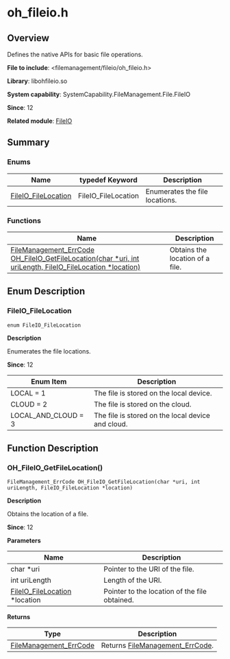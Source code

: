 # oh_fileio.h

## Overview

Defines the native APIs for basic file operations.

**File to include**: <filemanagement/fileio/oh_fileio.h>

**Library**: libohfileio.so

**System capability**: SystemCapability.FileManagement.File.FileIO

**Since**: 12

**Related module**: [FileIO](capi-fileio.md)

## Summary

### Enums

| Name| typedef Keyword| Description|
| -- | -- | -- |
| [FileIO_FileLocation](#fileio_filelocation) | FileIO_FileLocation | Enumerates the file locations.|

### Functions

| Name| Description|
| -- | -- |
| [FileManagement_ErrCode OH_FileIO_GetFileLocation(char *uri, int uriLength, FileIO_FileLocation *location)](#oh_fileio_getfilelocation) | Obtains the location of a file.|

## Enum Description

### FileIO_FileLocation

```
enum FileIO_FileLocation
```

**Description**

Enumerates the file locations.

**Since**: 12

| Enum Item| Description|
| -- | -- |
| LOCAL = 1 | The file is stored on the local device.|
| CLOUD = 2 | The file is stored on the cloud.|
| LOCAL_AND_CLOUD = 3 | The file is stored on the local device and cloud.|


## Function Description

### OH_FileIO_GetFileLocation()

```
FileManagement_ErrCode OH_FileIO_GetFileLocation(char *uri, int uriLength, FileIO_FileLocation *location)
```

**Description**

Obtains the location of a file.

**Since**: 12

**Parameters**

| Name| Description|
| -- | -- |
| char *uri | Pointer to the URI of the file.|
| int uriLength | Length of the URI.|
| [FileIO_FileLocation](capi-oh-fileio-h.md#fileio_filelocation) *location | Pointer to the location of the file obtained.|

**Returns**

| Type| Description|
| -- | -- |
| [FileManagement_ErrCode](capi-error-code-h.md#filemanagement_errcode) | Returns [FileManagement_ErrCode](capi-error-code-h.md#filemanagement_errcode).|
